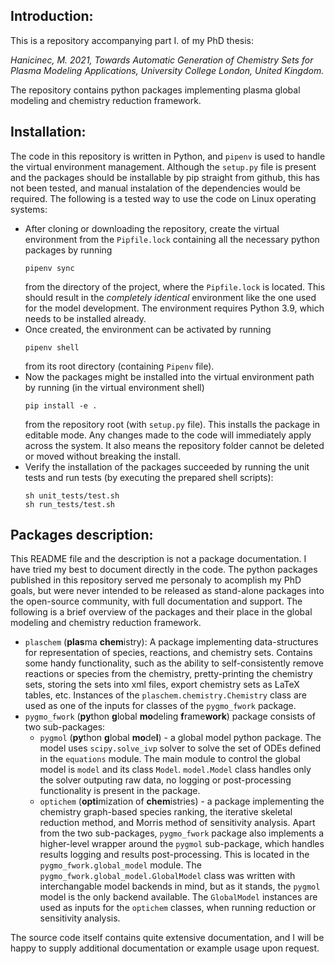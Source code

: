 ## Introduction:

This is a repository accompanying part I. of my PhD thesis:

*Hanicinec, M. 2021, Towards Automatic Generation of Chemistry Sets for Plasma Modeling Applications, University College London, United Kingdom.*

The repository contains python packages implementing plasma global modeling and chemistry reduction framework.

## Installation:
The code in this repository is written in Python, and `pipenv` is used to handle the virtual environment management.
Although the `setup.py` file is present and the packages should be installable by pip straight from github, this has not been tested, and manual instalation of the dependencies would be required.
The following is a tested way to use the code on Linux operating systems:

* After cloning or downloading the repository, create the virtual environment from the `Pipfile.lock` containing all the necessary python packages by running 
  ```
  pipenv sync
  ```
  from the directory of the project, where the `Pipfile.lock` is located.
  This should result in the *completely identical* environment like the one used for the model development.
  The environment requires Python 3.9, which needs to be installed already.
* Once created, the environment can be activated by running 
  ```
  pipenv shell
  ```
  from its root directory (containing `Pipenv` file).
* Now the packages might be installed into the virtual environment path by running (in the virtual environment shell)
  ```
  pip install -e .
  ```
  from the repository root (with `setup.py` file).
  This installs the package in editable mode. 
  Any changes made to the code will immediately apply across the system.
  It also means the repository folder cannot be deleted or moved without breaking the install.
* Verify the installation of the packages succeeded by running the unit tests and run tests (by executing the prepared shell scripts):
  ```
  sh unit_tests/test.sh
  sh run_tests/test.sh
  ```

## Packages description:
This README file and the description is not a package documentation. 
I have tried my best to document directly in the code.
The python packages published in this repository served me personaly to acomplish my PhD goals, but were never intended to be released as stand-alone packages into the open-source community, with full documentation and support.
The following is a brief overview of the packages and their place in the global modeling and chemistry reduction framework.
* `plaschem` (**plas**ma **chem**istry):
  A package implementing data-structures for representation of species, reactions, and chemistry sets.
  Contains some handy functionality, such as the ability to self-consistently remove reactions or species from the chemistry, pretty-printing the chemistry sets, storing the sets into xml files, export chemistry sets as LaTeX tables, etc.
  Instances of the `plaschem.chemistry.Chemistry` class are used as one of the inputs for classes of the `pygmo_fwork` package.
* `pygmo_fwork` (**py**thon **g**lobal **mo**deling **f**rame**work**) package consists of two sub-packages:
  * `pygmol` (**py**thon **g**lobal **mo**de**l**) - a global model python package. The model uses `scipy.solve_ivp` solver to solve the set of ODEs defined in the `equations` module.
    The main module to control the global model is `model` and its class `Model`.
    `model.Model` class handles only the solver outputing raw data, no logging or post-processing functionality is present in the package.
  * `optichem` (**opti**mization of **chem**istries) - a package implementing the chemistry graph-based species ranking, the iterative skeletal reduction method, and Morris method of sensitivity analysis.
  Apart from the two sub-packages, `pygmo_fwork` package also implements a higher-level wrapper around the `pygmol` sub-package, which handles results logging and results post-processing.
  This is located in the `pygmo_fwork.global_model` module.
  The `pygmo_fwork.global_model.GlobalModel` class was written with interchangable model backends in mind, but as it stands, the `pygmol` model is the only backend available.
  The `GlobalModel` instances are used as inputs for the `optichem` classes, when running reduction or sensitivity analysis.

The source code itself contains quite extensive documentation, and I will be happy to supply additional documentation or example usage upon request.

